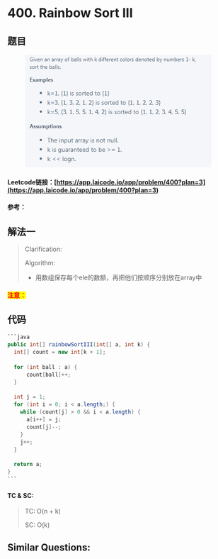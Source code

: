 # 400. Rainbow Sort III

## 题目

<figure><img src="../../.gitbook/assets/image (16) (3).png" alt=""><figcaption></figcaption></figure>

#### Leetcode链接：[https://app.laicode.io/app/problem/400?plan=3](https://app.laicode.io/app/problem/400?plan=3)

#### 参考：

## 解法一

> Clarification:&#x20;
>
> Algorithm:&#x20;
>
> * 用数组保存每个ele的数额，再把他们按顺序分别放在array中

#### <mark style="color:red;">注意：</mark>

## 代码

````java
```java
public int[] rainbowSortIII(int[] a, int k) {
  int[] count = new int[k + 1];

  for (int ball : a) {
      count[ball]++;
  }

  int j = 1;
  for (int i = 0; i < a.length;) {
    while (count[j] > 0 && i < a.length) {
      a[i++] = j;
      count[j]--;
    }
    j++;
  }

  return a;
}
```
````

#### TC & SC:&#x20;

> TC: O(n + k)
>
> SC: O(k)

## **Similar Questions:**&#x20;
